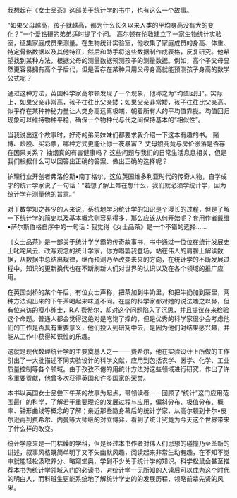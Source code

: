 # 
我想起在《女士品茶》这部关于统计学的书中，也有这么一个故事。


“如果父母越高，孩子就越高，那为什么长久以来人类的平均身高没有大的变化？”一个爱钻研的弟弟适时提了个问。
高尔顿在伦敦建立了一家生物统计实验室，征集家庭成员来测量。在生物统计实验室，他收集了家庭成员的身高、体重、特定骨骼数据以及其他特征，然后和助手将这些数据制作成表格，反复研究。他希望找到某种方法，根据父母的测量数据预测孩子的测量数据。例如，高个子父母显然更容易拥有高个子后代，但是否存在某种只用父母身高就能预测孩子身高的数学公式呢？

通过这种方法，英国科学家高尔顿发现了一个现象，他称之为“均值回归”。实际上，如果父亲非常高，孩子往往比父亲矮；如果父亲非常矮，孩子往往比父亲高。似乎存在某种神秘力量让人类身高远离极端，朝着所有人的平均值靠拢。均值回归现象可以维持物种平稳，确保一个物种代与代之间保持基本的“相似性”。


当我说出这个故事时，好奇的弟弟妹妹们都要求我介绍一下这本有趣的书。
赌博、炒股、买彩票，哪种方式更能让你一夜暴富？
丈母娘究竟与房价涨落是否存在因果关系？
抽烟真的有害健康吗？
这些问题与我们的日常生活息息相关，但是我们根据什么可以回答出正确的答案、做出正确的选择呢？


护理行业开创者弗洛伦斯•南丁格尔，这位英国维多利亚时代的传奇人物，自学成才的统计学家说了一句话：“若想了解上帝在想什么，我们就必须学统计学，因为统计学在测量他的旨意。”

对于数学知之甚少的人来说，系统地学习统计学的知识是个漫长的过程，但是了解一下统计学的简史以及基本概念则容易得多，那么应该从何开始呢？套用作者戴维•萨尔斯伯格自序中的一句话：我觉得《女士品茶》是一个不错的选择……

《女士品茶》是一部关于统计学学霸的传奇故事书，书中通过一位位在统计发展史上叱咤风云、改写观念的统计学家，你方唱罢我登场，站在伟人的肩膀上解读数据，从数据中总结出规律，继而预测乃至改变未来的方向，在统计学的不断发展过程中，知识的更新换代也在不断刷新人们对世界的认识以及在各个领域的推广应用。

在英国剑桥的某个午后，有位女士声称，把茶加到牛奶里，和把牛奶加到茶里，两种方法调出来的下午茶喝起来味道不同。在座的科学家都对她的说法嗤之以鼻，但有位来访的瘦小绅士，R.A.费希尔，却对这个问题陷入了沉思，并且提议在来检验这个命题。普通人都会觉得这绝对是吃饱了撑的，但是优秀的科学家很少会考虑他们的工作是否具有重要意义，他们投入到研究中去，是因为他们对结果感兴趣，并能从工作中获得知识性的乐趣。

这就是现代数理统计学的主要奠基人之一——费希尔，他在实验设计上所做的工作引出了一大批描述不同实验设计的科学文献，应用到包括农学、医学、化学、工业质量控制等各个领域。由于孜孜不倦的用统计方法对这些领域进行研究，作出了许多重要贡献，他曾多次获得英国和许多国家的荣誉。

本书以英国女士品尝下午茶的故事为起点，带领读者一一回顾了“统计”这门应用范围最广的科学，了解若干重要理论的发展过程与应用，偏斜分布、极值分布、概率、钟形曲线等概念的了解；亲近那些隐身幕后的统计学家，从高尔顿到卡尔•皮尔逊再到费希尔、内曼等大师级的对立博弈，看到了统计究竟为今天这个世界带来了什么样的改变。

统计学原来是一门枯燥的学科，但是经过本书作者对伟人们思想的碰撞乃至革新的讲述，叙事风格既简单明了又不失幽默风趣，阅读起来非常生动有趣，在不知不觉中就能轻松汲取养分、略窥堂奥，学到不少关于统计学的知识。科学松鼠会甚至推荐本书为统计学领域入门的必读书，对统计学一无所知的人读后可以成为这个时代的明白人，而科班生更能系统地了解统计学史的的发展历程，领略前辈先贤的风采。

